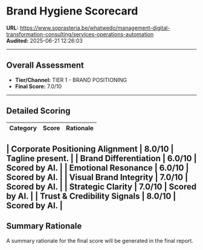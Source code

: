 # Brand Hygiene Scorecard

**URL:** https://www.soprasteria.be/whatwedo/management-digital-transformation-consulting/services-operations-automation  
**Audited:** 2025-06-21 12:26:03

---

## Overall Assessment

- **Tier/Channel:** TIER 1 - BRAND POSITIONING
- **Final Score:** 7.0/10

---

## Detailed Scoring

| Category | Score | Rationale |
| -------- | ----- | --------- |

| **Corporate Positioning Alignment** | 8.0/10 | Tagline present. |
| **Brand Differentiation** | 6.0/10 | Scored by AI. |
| **Emotional Resonance** | 6.0/10 | Scored by AI. |
| **Visual Brand Integrity** | 7.0/10 | Scored by AI. |
| **Strategic Clarity** | 7.0/10 | Scored by AI. |
| **Trust & Credibility Signals** | 8.0/10 | Scored by AI. |
---

## Summary Rationale

A summary rationale for the final score will be generated in the final report.
